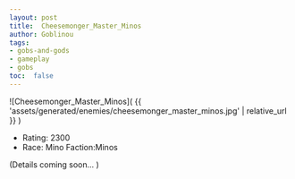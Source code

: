 ```yaml
---
layout: post
title:  Cheesemonger_Master_Minos
author: Goblinou
tags:
- gobs-and-gods
- gameplay
- gobs
toc:  false
---
```


![Cheesemonger_Master_Minos]( {{ 'assets/generated/enemies/cheesemonger_master_minos.jpg' | relative_url }} )
- Rating: 2300
- Race: Mino  Faction:Minos

(Details coming soon... )